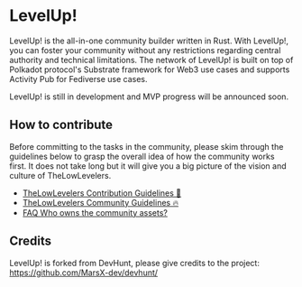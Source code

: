 # LevelUp!

LevelUp! is the all-in-one community builder written in Rust. With LevelUp!, you can foster your community without any restrictions regarding central authority and technical limitations. The network of LevelUp! is built on top of Polkadot protocol's Substrate framework for Web3 use cases and supports Activity Pub for Fediverse use cases.

LevelUp! is still in development and MVP progress will be announced soon.

## How to contribute

Before committing to the tasks in the community, please skim through the guidelines below to grasp the overall idea of how the community works first. It does not take long but it will give you a big picture of the vision and culture of TheLowLevelers.

- [TheLowLevelers Contribution Guidelines 🤝](https://github.com/orgs/lowlevelers/discussions/8)
- [TheLowLevelers Community Guidelines 🔥](https://github.com/orgs/lowlevelers/discussions/3)
- [FAQ Who owns the community assets?](https://github.com/orgs/lowlevelers/discussions/9)

## Credits 
LevelUp! is forked from DevHunt, please give credits to the project: https://github.com/MarsX-dev/devhunt/
